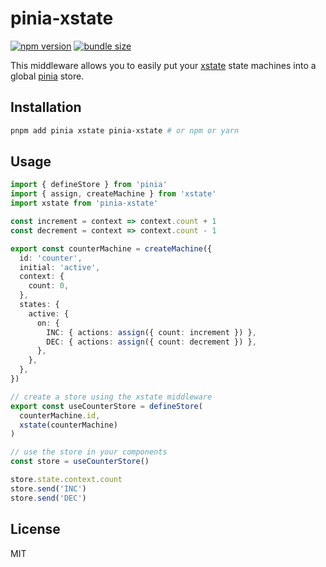 # pinia-xstate

[![npm version](https://badge.fury.io/js/pinia-xstate.svg)](https://badge.fury.io/js/pinia-xstate)
[![bundle size](https://badgen.net/bundlephobia/minzip/pinia-xstate)](https://bundlephobia.com/result?p=pinia-xstate)

This middleware allows you to easily put your [xstate](https://github.com/statelyai/xstate) state machines into a global [pinia](https://pinia.esm.dev/) store.

## Installation

```bash
pnpm add pinia xstate pinia-xstate # or npm or yarn
```

## Usage

```ts
import { defineStore } from 'pinia'
import { assign, createMachine } from 'xstate'
import xstate from 'pinia-xstate'

const increment = context => context.count + 1
const decrement = context => context.count - 1

export const counterMachine = createMachine({
  id: 'counter',
  initial: 'active',
  context: {
    count: 0,
  },
  states: {
    active: {
      on: {
        INC: { actions: assign({ count: increment }) },
        DEC: { actions: assign({ count: decrement }) },
      },
    },
  },
})

// create a store using the xstate middleware
export const useCounterStore = defineStore(
  counterMachine.id,
  xstate(counterMachine)
)

// use the store in your components
const store = useCounterStore()

store.state.context.count
store.send('INC')
store.send('DEC')
```

## License

MIT
